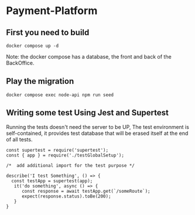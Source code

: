 # Payment-Platform

## First you need to build
`docker compose up -d`

Note: the docker compose has a database, the front and back of the BackOffice.

## Play the migration

`docker compose exec node-api npm run seed`

## Writing some test Using Jest and Supertest 

Running the tests doesn't need the server to be UP, The test environment is self-contained, it provides test database that will be erased itself at the end of all tests.

```
const supertest = require('supertest');
const { app } = require('./testGlobalSetup');

/*  add additional import for the test purpose */

describe('I test Something', () => {
  const testApp = supertest(app);
   it('do something', async () => {
      const response = await testApp.get(`/someRoute`);
      expect(response.status).toBe(200);
   }
}

```
